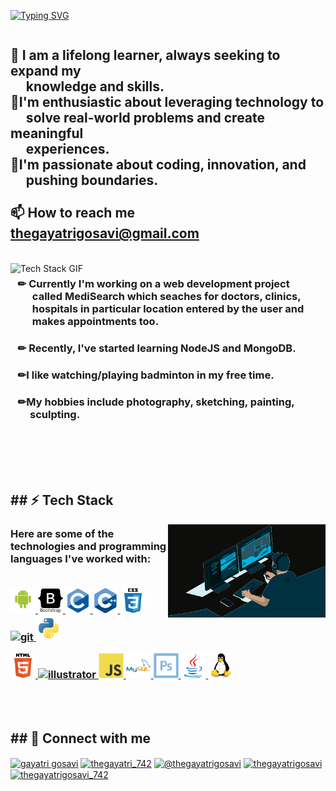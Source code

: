 [![Typing SVG](https://readme-typing-svg.demolab.com?font=Mona+Sans&weight=200&size=26&pause=1000&color=2B8A3E&background=EBFBEE00&vCenter=true&width=437&lines=Welcome+to+my+GitHub+profile+!+;%40theGayatriGosavi;%F0%9F%91%8B+Hello%2C+This+is+Gayatri++%E2%98%BA)](https://git.io/typing-svg)
<p>
  <div style="display: flex; justify-content: center;">
  <img src="https://camo.githubusercontent.com/77971436de10fd1707510a120094781a8a4fe68e79d4159d0bb1168161923470/68747470733a2f2f6d69726f2e6d656469756d2e636f6d2f6d61782f313230302f302a4b32574c4d5445784c79696461374f522e676966" align="right" width="30%" height="40%" alt="Hello GIF" style="margin-top: -200px;">
</div>
  <h2 allign="left" width="50%' height="100%" font="Mona Sans"> 🧩 I am a lifelong learner, always seeking to expand my <br> &nbsp;&nbsp;&nbsp;&nbsp;        knowledge and skills.
  <br>🧩I'm enthusiastic about leveraging technology to <br>&nbsp;&nbsp;&nbsp;&nbsp;       solve real-world problems and create meaningful <br> &nbsp;&nbsp;&nbsp;&nbsp;        experiences.<br>🧩I'm passionate about coding, innovation, and <br> &nbsp;&nbsp;&nbsp;&nbsp;        pushing boundaries.
<br>
<br> 📫 How to reach me <a href="thegayatrigosavi@gmail.com"> thegayatrigosavi@gmail.com </a> </h3>
</h2>
<p>

<p>
<br>
<img src="https://media.giphy.com/media/xT9IgzoKnwFNmISR8I/giphy.gif" align="left" width="40%" height="60%" alt="Tech Stack GIF">
<h3 align="left" width="50%' height="100%" font="Mona Sans">&nbsp;&nbsp;   ✏ Currently I'm working on a web development project <br>&nbsp;&nbsp;&nbsp;&nbsp;&nbsp;&nbsp;&nbsp;&nbsp;               called MediSearch which seaches for doctors, clinics,  <br> &nbsp;&nbsp;&nbsp;&nbsp;&nbsp;&nbsp;&nbsp;&nbsp;               hospitals in particular location entered by the user and  <br> &nbsp;&nbsp;&nbsp;&nbsp;&nbsp;&nbsp;&nbsp;&nbsp;               makes appointments too.</h3>
  <h3 align="left" width="50%' height="100%" font="Mona Sans">&nbsp;&nbsp;   ✏ Recently, I've started learning NodeJS and MongoDB.</h3>
<h3 align="left" width="50%' height="100%" font="Mona Sans">&nbsp;&nbsp;   ✏I like watching/playing badminton in my free time.</h3>
<h3 align="left" width="50%' height="100%" font="Mona Sans">&nbsp;&nbsp;   ✏My hobbies include photography, sketching, painting, <br>&nbsp;&nbsp;&nbsp;&nbsp;&nbsp;&nbsp;&nbsp;              sculpting.</h3>
</p>
<br>
<br>
<br>
<br>
<h2>## ⚡ Tech Stack </h2>
<img src="https://raw.githubusercontent.com/Potential17/Potential17/master/user%20(2).gif" alt="Projects GIF" width="50%" height="70%" align="right">
<h3>
Here are some of the technologies and programming languages I've worked with:
<br>
<br>
<p align="left"> <a href="https://developer.android.com" target="_blank" rel="noreferrer"> <img src="https://raw.githubusercontent.com/devicons/devicon/master/icons/android/android-original-wordmark.svg" alt="android" width="40" height="40"/> </a> <a href="https://getbootstrap.com" target="_blank" rel="noreferrer"> <img src="https://raw.githubusercontent.com/devicons/devicon/master/icons/bootstrap/bootstrap-plain-wordmark.svg" alt="bootstrap" width="40" height="40"/> </a> <a href="https://www.cprogramming.com/" target="_blank" rel="noreferrer"> <img src="https://raw.githubusercontent.com/devicons/devicon/master/icons/c/c-original.svg" alt="c" width="40" height="40"/> </a> <a href="https://www.w3schools.com/cpp/" target="_blank" rel="noreferrer"> <img src="https://raw.githubusercontent.com/devicons/devicon/master/icons/cplusplus/cplusplus-original.svg" alt="cplusplus" width="40" height="40"/> </a> <a href="https://www.w3schools.com/css/" target="_blank" rel="noreferrer"> <img src="https://raw.githubusercontent.com/devicons/devicon/master/icons/css3/css3-original-wordmark.svg" alt="css3" width="40" height="40"/> </a> <a href="https://git-scm.com/" target="_blank" rel="noreferrer"> <img src="https://www.vectorlogo.zone/logos/git-scm/git-scm-icon.svg" alt="git" width="40" height="40"/> </a><a href="https://www.python.org" target="_blank" rel="noreferrer"> <img src="https://raw.githubusercontent.com/devicons/devicon/master/icons/python/python-original.svg" alt="python" width="40" height="40"/> </a> </p>
  
<a href="https://www.w3.org/html/" target="_blank" rel="noreferrer"> <img src="https://raw.githubusercontent.com/devicons/devicon/master/icons/html5/html5-original-wordmark.svg" alt="html5" width="40" height="40"/> </a> <a href="https://www.adobe.com/in/products/illustrator.html" target="_blank" rel="noreferrer"> <img src="https://www.vectorlogo.zone/logos/adobe_illustrator/adobe_illustrator-icon.svg" alt="illustrator" width="40" height="40"/> </a> <a href="https://developer.mozilla.org/en-US/docs/Web/JavaScript" target="_blank" rel="noreferrer"> <img src="https://raw.githubusercontent.com/devicons/devicon/master/icons/javascript/javascript-original.svg" alt="javascript" width="40" height="40"/> </a> <a href="https://www.mysql.com/" target="_blank" rel="noreferrer"> <img src="https://raw.githubusercontent.com/devicons/devicon/master/icons/mysql/mysql-original-wordmark.svg" alt="mysql" width="40" height="40"/> </a> <a href="https://www.photoshop.com/en" target="_blank" rel="noreferrer"> <img src="https://raw.githubusercontent.com/devicons/devicon/master/icons/photoshop/photoshop-line.svg" alt="photoshop" width="40" height="40"/> </a> <a href="https://www.java.com" target="_blank" rel="noreferrer"> <img src="https://raw.githubusercontent.com/devicons/devicon/master/icons/java/java-original.svg" alt="java" width="40" height="40"/> </a> <a href="https://www.linux.org/" target="_blank" rel="noreferrer"> <img src="https://raw.githubusercontent.com/devicons/devicon/master/icons/linux/linux-original.svg" alt="linux" width="40" height="40"/> </a> 
</h3>
<br>
<br>
</p>
<h2>## 🤝 Connect with me</h2>
<p align="left">
<a href="https://www.linkedin.com/in/thegayatrigosavi/" target="blank"><img align="center" src="https://raw.githubusercontent.com/rahuldkjain/github-profile-readme-generator/master/src/images/icons/Social/linked-in-alt.svg" alt="gayatri gosavi" height="30" width="40" /></a>
<a href="https://www.codechef.com/users/thegayatri_742" target="blank"><img align="center" src="https://cdn.jsdelivr.net/npm/simple-icons@3.1.0/icons/codechef.svg" alt="thegayatri_742" height="30" width="40" /></a>
<a href="https://www.hackerrank.com/@thegayatrigosavi" target="blank"><img align="center" src="https://raw.githubusercontent.com/rahuldkjain/github-profile-readme-generator/master/src/images/icons/Social/hackerrank.svg" alt="@thegayatrigosavi" height="30" width="40" /></a>
<a href="https://fb.com/thegayatrigosavi" target="blank"><img align="center" src="https://raw.githubusercontent.com/rahuldkjain/github-profile-readme-generator/master/src/images/icons/Social/facebook.svg" alt="thegayatrigosavi" height="30" width="40" /></a>
<a href="https://instagram.com/thegayatrigosavi_742" target="blank"><img align="center" src="https://raw.githubusercontent.com/rahuldkjain/github-profile-readme-generator/master/src/images/icons/Social/instagram.svg" alt="thegayatrigosavi_742" height="30" width="40" /></a>
</p>
